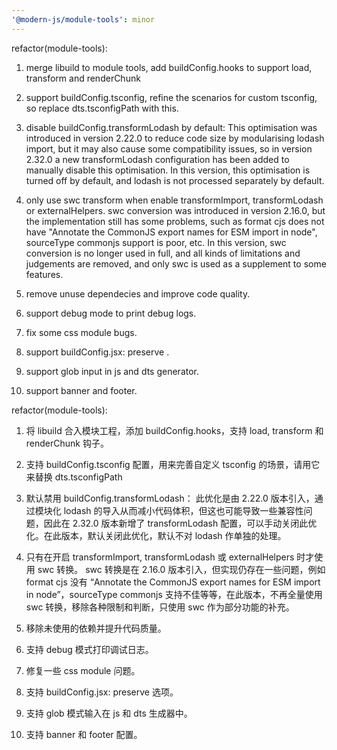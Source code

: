 ```yaml
---
'@modern-js/module-tools': minor
---
```


refactor(module-tools):

1. merge libuild to module tools, add buildConfig.hooks to support load, transform and renderChunk
2. support buildConfig.tsconfig, refine the scenarios for custom tsconfig, so replace dts.tsconfigPath with this.
3. disable buildConfig.transformLodash by default:
This optimisation was introduced in version 2.22.0 to reduce code size by modularising lodash import, but it may also cause some compatibility issues, so in version 2.32.0 a new transformLodash configuration has been added to manually disable this optimisation. In this version, this optimisation is turned off by default, and lodash is not processed separately by default.

4. only use swc transform when enable transformImport, transformLodash or externalHelpers.
swc conversion was introduced in version 2.16.0, but the implementation still has some problems, such as format cjs does not have "Annotate the CommonJS export names for ESM import in node", sourceType commonjs support is poor, etc. In this version, swc conversion is no longer used in full, and all kinds of limitations and judgements are removed, and only swc is used as a supplement to some features.

5. remove unuse dependecies and improve code quality.
6. support debug mode to print debug logs.
7. fix some css module bugs.
8. support buildConfig.jsx: preserve .
9. support glob input in js and dts generator.
10. support banner and footer.

refactor(module-tools):

1. 将 libuild 合入模块工程，添加 buildConfig.hooks，支持 load, transform 和 renderChunk 钩子。
2. 支持 buildConfig.tsconfig 配置，用来完善自定义 tsconfig 的场景，请用它来替换 dts.tsconfigPath
3. 默认禁用 buildConfig.transformLodash：
此优化是由 2.22.0 版本引入，通过模块化 lodash 的导入从而减小代码体积，但这也可能导致一些兼容性问题，因此在 2.32.0 版本新增了 transformLodash 配置，可以手动关闭此优化。在此版本，默认关闭此优化，默认不对 lodash 作单独的处理。

4. 只有在开启 transformImport, transformLodash 或 externalHelpers 时才使用 swc 转换。
swc 转换是在 2.16.0 版本引入，但实现仍存在一些问题，例如 format cjs 没有 “Annotate the CommonJS export names for ESM import in node”，sourceType commonjs 支持不佳等等，在此版本，不再全量使用 swc 转换，移除各种限制和判断，只使用 swc 作为部分功能的补充。

5. 移除未使用的依赖并提升代码质量。
6. 支持 debug 模式打印调试日志。
7. 修复一些 css module 问题。
8. 支持 buildConfig.jsx: preserve 选项。
9. 支持 glob 模式输入在 js 和 dts 生成器中。
10. 支持 banner 和 footer 配置。
